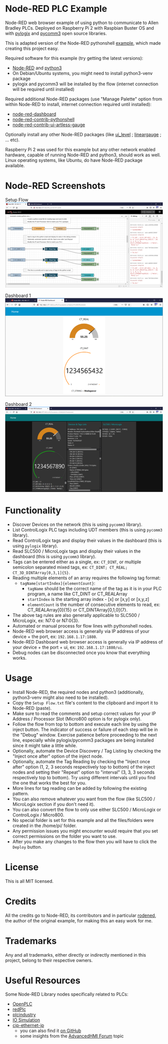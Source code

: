 # Node-RED PLC Example
Node-RED web browser example of using python to communicate to Allen Bradley PLCs. Deployed on Raspberry Pi 2 with Raspbian Buster OS and with [pylogix](https://github.com/dmroeder/pylogix) and [pycomm3](https://github.com/ottowayi/pycomm3) open source libraries.

This is adapted version of the Node-RED pythonshell [example](https://flows.nodered.org/flow/778859ca2503db35ff0e12341508efef), which made creating this project easy.

Required software for this example (try getting the latest versions):
- [Node-RED](https://nodered.org) and [python3](https://www.python.org)
- On Debian/Ubuntu systems, you might need to install python3-venv package
- pylogix and pycomm3 will be installed by the flow (internet connection will be required until installed)

Required additional Node-RED packages (use "Manage Palette" option from within Node-RED to install, internet connection required until installed):
- [node-red-dashboard](https://flows.nodered.org/node/node-red-dashboard)
- [node-red-contrib-pythonshell](https://flows.nodered.org/node/node-red-contrib-pythonshell)
- [node-red-contrib-ui-artless-gauge](https://flows.nodered.org/node/node-red-contrib-ui-artless-gauge)

Optionally install any other Node-RED packages (like [ui_level](https://flows.nodered.org/node/node-red-contrib-ui-level) ; [lineargauge](https://flows.nodered.org/node/node-red-node-ui-lineargauge) ; ... etc).

Raspberry Pi 2 was used for this example but any other network enabled hardware, capable of running Node-RED and python3, should work as well. Linux operating systems, like Ubuntu, do have Node-RED package available.

# Node-RED Screenshots

Setup Flow
![Node-RED Dashboard](screenshots/Node-RED%201.png?raw=true)

Dashboard 1
![Node-RED Dashboard](screenshots/Node-RED%202.png?raw=true)

Dashboard 2
![Node-RED Dashboard](screenshots/Node-RED%203.png?raw=true)

# Functionality
- Discover Devices on the network (this is using `pycomm3` library).
- List ControlLogix PLC tags including UDT members (this is using `pycomm3` library).
- Read ControlLogix tags and display their values in the dashboard (this is using `pylogix` library).
- Read SLC500 / MicroLogix tags and display their values in the dashboard (this is using `pycomm3` library).
- Tags can be entered either as a single, ex: `CT_DINT`, or multiple semicolon separated mixed tags, ex: `CT_DINT; CT_REAL; CT_3D_DINTArray[0,3,1]{5}`.
- Reading multiple elements of an array requires the following tag format:
  - `tagName[startIndex]{elementCount}`:
    - `tagName` should be the correct name of the tag as it is in your PLC program, a name like CT_DINT or CT_REALArray
    - `startIndex` is the starting array index - [x] or [x,y] or [x,y,z]
    - `elementCount` is the number of consecutive elements to read, ex: CT_REALArray[0]{15} or CT_DINTArray[0,1,0]{7}.
- The above tag rules are also generally applicable to SLC500 / MicroLogix, ex: N7:0 or N7:0{3}.
- Automated or manual process for flow lines with pythonshell nodes.
- Node-RED web browser access is generally via IP address of your device + the port, ex: `192.168.1.17:1880`.
- Node-RED Dashboard web browser access is generally via IP address of your device + the port + ui, ex: `192.168.1.17:1880/ui`.
- Debug nodes can be disconnected once you know that everything works.

# Usage
- Install Node-RED, the required nodes and python3 (additionally, python3-venv might also need to be installed).
- Copy the `Setup Flow.txt` file's content to the clipboard and import it to Node-RED (paste).
- Make sure to read the comments and setup correct values for your IP Address / Processor Slot (Micro800 option is for pylogix only).
- Follow the flow from top to bottom and execute each line by using the inject button. The indicator of success or failure of each step will be in the "Debug" window. Exercise patience before proceeding to the next line, especially while pylogix/pycomm3 packages are being installed since it might take a little while.
- Optionally, automate the Device Discovery / Tag Listing by checking the "Inject once after" option of the inject node.
- Optionally, automate the Tag Reading by checking the "Inject once after" option (1, 2, 3 seconds respectively top to bottom) of the inject nodes and setting their "Repeat" option to "interval" (3, 3, 3 seconds respectively top to bottom). Try using different intervals until you find the one that works the best for you.
- More lines for tag reading can be added by following the existing pattern.
- You can also remove whatever you want from the flow (like SLC500 / MicroLogix section if you don't need it).
- You can also convert the flow to only use either SLC500 / MicroLogix or ControlLogix / Micro800.
- No special folder is set for this example and all the files/folders were created in the /home/pi/ folder.
- Any permission issues you might encounter would require that you set correct permissions on the folder you want to use.
- After you make any changes to the flow then you will have to click the `Deploy` button.

# License
This is all MIT licensed.

# Credits
All the credits go to Node-RED, its contributors and in particular [rodened](https://flows.nodered.org/user/rodened), the author of the original example, for making this an easy work for me.

# Trademarks
Any and all trademarks, either directly or indirectly mentioned in this project, belong to their respective owners.

# Useful Resources
Some Node-RED Library nodes specifically related to PLCs:
- [OpenPLC](https://flows.nodered.org/node/node-red-contrib-openplc)
- [redPlc](https://flows.nodered.org/node/node-red-contrib-redplc)
- [plcindustry](https://flows.nodered.org/node/plcindustry)
- [IO Simulation](https://flows.nodered.org/flow/eb24c4815ed772c244836dbbebd8e9d5)
- [cip-ethernet-ip](https://flows.nodered.org/node/node-red-contrib-cip-ethernet-ip)
  - you can also find it [on GitHub](https://github.com/st-one-io/node-red-contrib-cip-ethernet-ip)
  - some insights from the [AdvancedHMI Forum](https://www.advancedhmi.com/forum/index.php?topic=3268.0) topic
